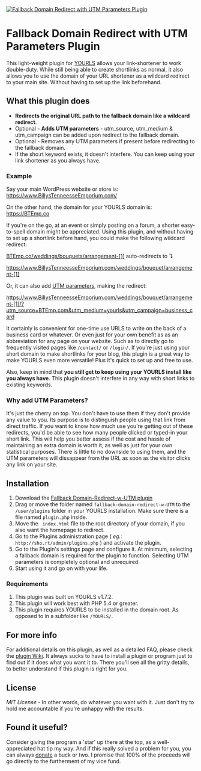 [![Fallback Domain Redirect with UTM Parameters Plugin](https://millennialdiyer.com/wp1/wp-content/uploads/2018/06/Fallback-Domain-Redirect-with-UTM-Parameters-Title-Thumbnail.jpg#)](https://github.com/MillennialDIYer/Fallback-Domain-Redirect-w-UTM-Plugin/)

# Fallback Domain Redirect with UTM Parameters Plugin
This light-weight plugin for [YOURLS](https://github.com/YOURLS/YOURLS#readme) allows your link-shortener to work double-duty. While still being able to create shortlinks as normal, it also allows you to use the domain of your URL shortener as a wildcard redirect to your main site. Without having to set up the link beforehand.

What this plugin does
------------
- **Redirects the original URL path to the fallback domain like a wildcard redirect**.
- Optional - **Adds UTM parameters** - utm_source, utm_medium & utm_campaign can be added upon redirect to the fallback domain.
- Optional - Removes any UTM parameters if present before redirecting to the fallback domain.
- If the sho.rt keyword exists, it doesn't interfere. You can keep using your link shortener as you always have.

### Example

Say your main WordPress website or store is: https://www.BillysTenneesseEmporium.com/

On the other hand, the domain for your YOURLS domain is: https://BTEmp.co

If you're on the go, at an event or simply posting on a forum, a shorter easy-to-spell domain might be appreciated. Using this plugin, and without having to set up a shortlink before hand, you could make the following wildcard redirect:

[BTEmp.co/weddings/bouquets/arrangement-[1]](BTEmp.co/weddings/bouquets/arrangement-[1]) auto-redirects to ↴

https://www.BillysTenneesseEmporium.com/weddings/bouquet/arrangement-[1]

Or, it can also add [UTM parameters](https://en.wikipedia.org/wiki/UTM_parameters), making the redirect:

https://www.BillysTenneesseEmporium.com/weddings/bouquet/arrangement-[1]/?utm_source=BTEmp.com&utm_medium=yourls&utm_campaign=business_card

It certainly is convenient for one-time use URLS to write on the back of a business card or whatever. Or even just for your own benefit as as an abbreviation for any page on your website. Such as to directly go to frequently visited pages like `/contact/` or `/login/`. If you're just using your short domain to make shortlinks for your blog, this plugin is a great way to make YOURLS even more versatile! Plus it's quick to set up and free to use.

Also, keep in mind that **you still get to keep using your YOURLS install like you always have**. This plugin doesn't interfere in any way with short links to existing keywords.

### Why add UTM Parameters?

It's just the cherry on top. You don't have to use them if they don't provide any value to you. Its purpose is to distinguish people using that link from direct traffic. If you want to know how much use you're getting out of these redirects, you'd be able to see how many people clicked or typed-in your short link. This will help you better assess if the cost and hassle of maintaining an extra domain is worth it, as well as just for your own statistical purposes. There is little to no downside to using them, and the UTM parameters will dissappear from the URL as soon as the visitor clicks any link on your site.

Installation
------------
1. Download the [Fallback Domain-Redirect-w-UTM  plugin](../archive/master.zip "Fallback Domain-Redirect-w-UTM  plugin")
2. Drag or move the folder named `fallback-domain-redirect-w-UTM` to the `/user/plugins` folder in your YOURLS installation. Make sure there is a file named `plugin.php` inside.
3. Move the ` index.html` file to the root directory of your domain, if you also want the homepage to redirect. 
4. Go to the Plugins administration page ( *eg.:* `http://sho.rt/admin/plugins.php` ) and activate the plugin.
5. Go to the Plugin's settings page and configure it. At minimum, selecting a fallback domain is required for the plugin to function. Selecting UTM parameters is completely optional and unrequired.
6. Start using it and go on with your life.

### Requirements
1. This plugin was built on YOURLS v1.7.2.
2. This plugin will work best with PHP 5.4 or greater.
3. This plugin requires YOURLS to be installed in the domain root. As opposed to in a subfolder like `/YOURLS/`.

For more info
------------
For additional details on this plugin, as well as a detailed FAQ, please check the [plugin Wiki](../wiki "plugin Wiki"). It always sucks to have to install a plugin or program just to find out if it does what you want it to. There you'll see all the gritty details, to better understand if this plugin is right for you.

License
-------
*MIT License* - In other words, do whatever you want with it. Just don't try to hold me accountable if you're unhappy with the results.

Found it useful?
------------
Consider giving the program a 'star' up there at the top, as a well-appreciated hat tip my way. And if this really solved a problem for you, you can always [donate](https://millennialdiyer.com/donate/ "donate") a buck or two. I promise that 100% of the proceeds will go directly to the furtherment of my vice fund.
